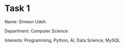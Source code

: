 # Task 1 

Name: Simeon Udoh


Department: Computer Science


Interests: Programming, Python, AI, Data Science, MySQL